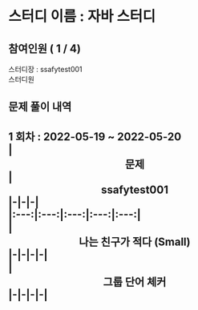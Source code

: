 # 스터디 이름 : 자바 스터디   
## 참여인원 ( 1 / 4)   
스터디장 : ssafytest001   
스터디원    
## 문제 풀이 내역   
1 회차 : 2022-05-19 ~ 2022-05-20   
|<center>문제</center>|<center>ssafytest001</center>|-|-|-|   
|:---:|:---:|:---:|:---:|:---:|   
|<center>나는 친구가 적다 (Small)</center>|-|-|-|-|   
|<center>그룹 단어 체커</center>|-|-|-|-|   
---   
